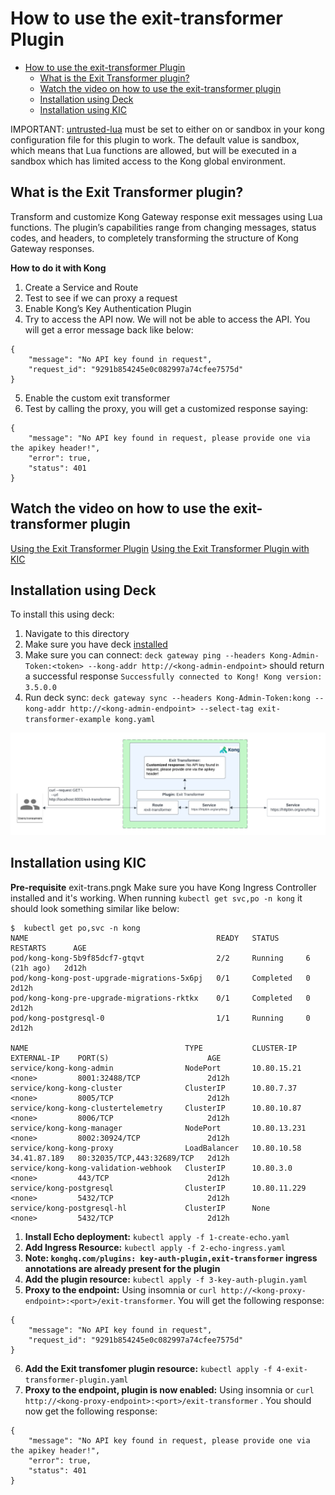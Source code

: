 # How to use the exit-transformer Plugin

- [How to use the exit-transformer Plugin](#how-to-use-the-exit-transformer-plugin)
	- [What is the Exit Transformer plugin?](#what-is-the-exit-transformer-plugin)
	- [Watch the video on how to use the exit-transformer plugin](#watch-the-video-on-how-to-use-the-exit-transformer-plugin)
	- [Installation using Deck](#installation-using-deck)
	- [Installation using KIC](#installation-using-kic)

IMPORTANT: [untrusted-lua](https://docs.konghq.com/gateway/latest/reference/configuration/#untrusted_lua) must be set to either on or sandbox in your kong configuration file for this plugin to work. The default value is sandbox, which means that Lua functions are allowed, but will be executed in a sandbox which has limited access to the Kong global environment.

## What is the Exit Transformer plugin?

Transform and customize Kong Gateway response exit messages using Lua functions. The plugin’s capabilities range from changing messages, status codes, and headers, to completely transforming the structure of Kong Gateway responses.

**How to do it with Kong**

1. Create a Service and Route
2. Test to see if we can proxy a request
3. Enable Kong’s Key Authentication Plugin
4. Try to access the API now. We will not be able to access the API. You will get a error message back like below:

```
{
	"message": "No API key found in request",
	"request_id": "9291b854245e0c082997a74cfee7575d"
}
```


5. Enable the custom exit transformer
6. Test by calling the proxy, you will get a customized response saying:

```
{
	"message": "No API key found in request, please provide one via the apikey header!",
	"error": true,
	"status": 401
}
```

## Watch the video on how to use the exit-transformer plugin

[Using the Exit Transformer Plugin](https://youtu.be/HT89iAt3FZM)
[Using the Exit Transformer Plugin with KIC](https://youtu.be/QDcD9zMX4Fg)

## Installation using Deck

To install this using deck:

1. Navigate to this directory
2. Make sure you have deck [installed](https://docs.konghq.com/deck/latest/installation/)
3. Make sure you can connect: `deck gateway ping --headers Kong-Admin-Token:<token> --kong-addr http://<kong-admin-endpoint>` should return a successful response `Successfully connected to Kong! Kong version:  3.5.0.0`
4. Run deck sync: `deck gateway sync --headers Kong-Admin-Token:kong --kong-addr http://<kong-admin-endpoint> --select-tag exit-transformer-example kong.yaml`

![Exit Transformer](./images/../../../images/exit-trans.png)

## Installation using KIC

**Pre-requisite**
exit-trans.pngk
Make sure you have Kong Ingress Controller installed and it's working. When running  `kubectl get svc,po -n kong` it should look something similar like below:

```
$  kubectl get po,svc -n kong
NAME                                          READY   STATUS      RESTARTS      AGE
pod/kong-kong-5b9f85dcf7-gtqvt                2/2     Running     6 (21h ago)   2d12h
pod/kong-kong-post-upgrade-migrations-5x6pj   0/1     Completed   0             2d12h
pod/kong-kong-pre-upgrade-migrations-rktkx    0/1     Completed   0             2d12h
pod/kong-postgresql-0                         1/1     Running     0             2d12h

NAME                                   TYPE           CLUSTER-IP     EXTERNAL-IP    PORT(S)                      AGE
service/kong-kong-admin                NodePort       10.80.15.21    <none>         8001:32488/TCP               2d12h
service/kong-kong-cluster              ClusterIP      10.80.7.37     <none>         8005/TCP                     2d12h
service/kong-kong-clustertelemetry     ClusterIP      10.80.10.87    <none>         8006/TCP                     2d12h
service/kong-kong-manager              NodePort       10.80.13.231   <none>         8002:30924/TCP               2d12h
service/kong-kong-proxy                LoadBalancer   10.80.10.58    34.41.87.189   80:32035/TCP,443:32689/TCP   2d12h
service/kong-kong-validation-webhook   ClusterIP      10.80.3.0      <none>         443/TCP                      2d12h
service/kong-postgresql                ClusterIP      10.80.11.229   <none>         5432/TCP                     2d12h
service/kong-postgresql-hl             ClusterIP      None           <none>         5432/TCP                     2d12h
```

1. **Install Echo deployment:** `kubectl apply -f 1-create-echo.yaml`
2. **Add Ingress Resource:** `kubectl apply -f 2-echo-ingress.yaml` 
3. **Note: `konghq.com/plugins: key-auth-plugin,exit-transformer` ingress annotations are already present for the plugin**
4. **Add the plugin resource:** `kubectl apply -f 3-key-auth-plugin.yaml`
5. **Proxy to the endpoint:** Using insomnia or `curl http://<kong-proxy-endpoint>:<port>/exit-transformer`. You will get the following response:

```
{
	"message": "No API key found in request",
	"request_id": "9291b854245e0c082997a74cfee7575d"
}
```

6. **Add the Exit transfomer plugin resource:** `kubectl apply -f 4-exit-transformer-plugin.yaml`
7. **Proxy to the endpoint, plugin is now enabled:** Using insomnia or `curl http://<kong-proxy-endpoint>:<port>/exit-transformer` . You should now get the following response: 


```
{
	"message": "No API key found in request, please provide one via the apikey header!",
	"error": true,
	"status": 401
}
```